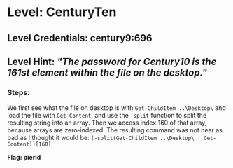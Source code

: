 # Level: CenturyTen
## Level Credentials: century9:696
## Level Hint: *"The password for Century10 is the 161st element within the file on the desktop."*

### Steps:
We first see what the file on desktop is with `Get-ChildItem ..\Desktop\` and load the file with `Get-Content`, and use the `-split` function to split the resulting string into an array. Then we access index 160 of that array, because arrays are zero-indexed. The resulting command was not near as bad as I thought it would be: `(-split(Get-ChildItem ..\Desktop\ | Get-Content))[160]`

**Flag: pierid**
